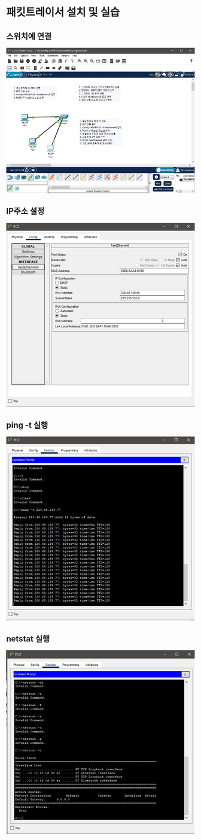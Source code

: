 # 패킷트레이서 설치 및 실습
## 스위치에 연결
![1](/imgchapter9/idle.JPG)
## IP주소 설정
![1](/imgchapter9/pc2.JPG)
## ping -t 실행
![1](/imgchapter9/ping.JPG)
## netstat 실행
![1](/imgchapter9/netstat.JPG)
